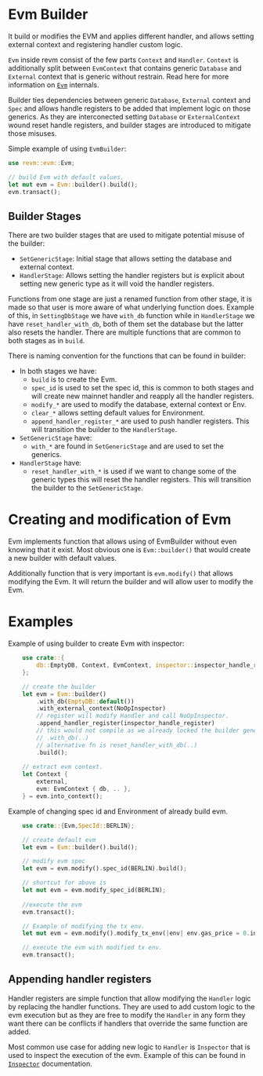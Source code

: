
# Evm Builder

It build or modifies the EVM and applies different handler, and allows setting external context and registering handler custom logic.

`Evm` inside revm consist of the few parts `Context` and `Handler`. `Context` is additionally split between `EvmContext` that contains generic `Database` and `External` context that is generic without restrain. Read here for more information on [`Evm`](./evm.md) internals.

Builder ties dependencies between generic `Database`, `External` context and `Spec` and allows handle registers to be added that implement logic on those generics. As they are interconected setting `Database` or `ExternalContext` wound reset handle registers, and builder stages are introduced to mitigate those misuses.

Simple example of using `EvmBuilder`:

```rust
use revm::evm::Evm;

// build Evm with default values.
let mut evm = Evm::builder().build();
evm.transact();
```

## Builder Stages

There are two builder stages that are used to mitigate potential misuse of the builder:

* `SetGenericStage`: Initial stage that allows setting the database and external context.
* `HandlerStage`: Allows setting the handler registers but is explicit about setting new generic type as it will void the handler registers. 

Functions from one stage are just a renamed function from other stage, it is made so that user is more aware of what underlying function does. Example of this, in `SettingDbStage` we have `with_db` function while in `HandlerStage` we have `reset_handler_with_db`, both of them set the database but the latter also resets the handler. There are multiple functions that are common to both stages as in `build`.

There is naming convention for the functions that can be found in builder:
* In both stages we have:
  * `build` is to create the Evm.
  * `spec_id` is used to set the spec id, this is common to both stages and will create new mainnet handler and reapply all the handler registers.
  * `modify_*` are used to modify the database, external context or Env.
  * `clear_*` allows setting default values for Environment.
  * `append_handler_register_*` are used to push handler registers. This will transition the builder to the `HandlerStage`.
* `SetGenericStage` have:
  * `with_*` are found in `SetGenericStage` and are used to set the generics.
* `HandlerStage` have:
  * `reset_handler_with_*` is used if we want to change some of the generic types this will reset the handler registers. This will transition the builder to the `SetGenericStage`.

# Creating and modification of Evm

Evm implements function that allows using of EvmBuilder without even knowing that it exist. Most obvious one is `Evm::builder()` that would create a new builder with default values.

Additionally function that is very important is `evm.modify()` that allows modifying the Evm. It will return the builder and will allow user to modify the Evm.

# Examples

Example of using builder to create Evm with inspector:
```rust
    use crate::{
        db::EmptyDB, Context, EvmContext, inspector::inspector_handle_register, inspectors::NoOpInspector, Evm,
    };

    // create the builder
    let evm = Evm::builder()
        .with_db(EmptyDB::default())
        .with_external_context(NoOpInspector)
        // register will modify Handler and call NoOpInspector.
        .append_handler_register(inspector_handle_register)
        // this would not compile as we already locked the builder generics.
        // .with_db(..)
        // alternative fn is reset_handler_with_db(..)
        .build();
    
    // extract evm context.
    let Context {
        external,
        evm: EvmContext { db, .. },
    } = evm.into_context();
```

Example of changing spec id and Environment of already build evm.
```rust
    use crate::{Evm,SpecId::BERLIN};

    // create default evm
    let evm = Evm::builder().build();

    // modify evm spec
    let evm = evm.modify().spec_id(BERLIN).build();

    // shortcut for above is
    let mut evm = evm.modify_spec_id(BERLIN);
    
    //execute the evm
    evm.transact();

    // Example of modifying the tx env.
    let mut evm = evm.modify().modify_tx_env(|env| env.gas_price = 0.into()).build();

    // execute the evm with modified tx env.
    evm.transact();
```

## Appending handler registers

Handler registers are simple function that allow modifying the `Handler` logic by replacing 
the handler functions. They are used to add custom logic to the evm execution but as they are free to modify the `Handler` in any form they want there can be conflicts if handlers that override the same function are added.

Most common use case for adding new logic to `Handler` is `Inspector` that is used to inspect the execution of the evm. Example of this can be found in [`Inspector`](../revm_inspector/inspector.md) documentation.